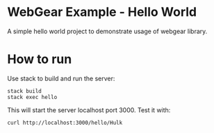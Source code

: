 # WebGear Example - Hello World
A simple hello world project to demonstrate usage of webgear library.

# How to run
Use stack to build and run the server:

```shell
stack build
stack exec hello
```

This will start the server localhost port 3000. Test it with:

```shell
curl http://localhost:3000/hello/Hulk
```
